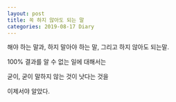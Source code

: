 ```yaml
---
layout: post
title: 꼭 하지 않아도 되는 말
categories: 2019-08-17 Diary
---
```


해야 하는 말과, 하지 말아야 하는 말, 그리고 하지 않아도 되는말.

100% 결과를 알 수 없는 일에 대해서는

굳이, 굳이 말하지 않는 것이 낫다는 것을

이제서야 알았다.
